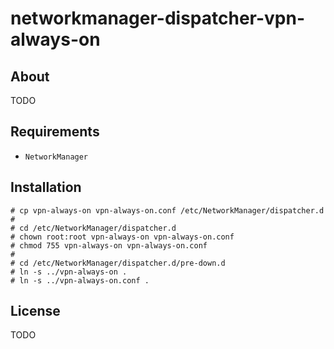 
networkmanager-dispatcher-vpn-always-on
=======================================

About
-----

TODO

Requirements
------------

-  `NetworkManager`

Installation
------------

    # cp vpn-always-on vpn-always-on.conf /etc/NetworkManager/dispatcher.d
    #
    # cd /etc/NetworkManager/dispatcher.d
    # chown root:root vpn-always-on vpn-always-on.conf
    # chmod 755 vpn-always-on vpn-always-on.conf
    #
    # cd /etc/NetworkManager/dispatcher.d/pre-down.d
    # ln -s ../vpn-always-on .
    # ln -s ../vpn-always-on.conf .

License
-------

TODO
